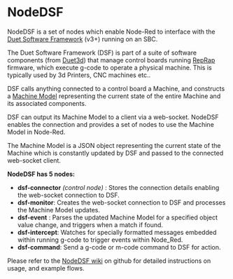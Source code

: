 # NodeDSF
NodeDSF is a set of nodes which enable Node-Red to interface with the [Duet Software Framework](https://github.com/Duet3D/DuetSoftwareFramework) (v3+) running on an SBC.

The Duet Software Framework (DSF) is part of a suite of software components (from [Duet3d](https://www.duet3d.com/)) that manage control boards running [RepRap](https://reprap.org/wiki/RepRap) firmware, which execute g-code to operate a physical machine. This is typically used by 3d Printers, CNC machines etc..

DSF calls anything connected to a control board a Machine, and constructs a [Machine Model](https://duet3d.dozuki.com/Wiki/Object_Model_of_RepRapFirmware) representing the current state of the entire Machine and its associated components.

DSF can output its Machine Model to a client via a web-socket. NodeDSF enables the connection and provides a set of nodes to use the Machine Model in Node-Red.

The Machine Model is a JSON object representing the current state of the Machine which is constantly updated by DSF and passed to the connected web-socket client.

**NodeDSF has 5 nodes:**

 - **dsf-connector** *(control node)* : Stores the connection details enabling the web-socket connection to DSF.  
 - **dsf-monitor**: Creates the web-socket connection to DSF and processes the Machine Model updates.
 - **dsf-event** : Parses the updated Machine Model for a specified object value change, and triggers when a match if found.
 - **dsf-intercept**: Watches for specially formatted messages embedded within running g-code to trigger events within Node_Red.
 - **dsf-command**: Send a g-code or m-code command to DSF for action.

Please refer to the [NodeDSF wiki](https://github.com/MintyTrebor/NodeDSF) on github for detailed instructions on usage, and example flows.
